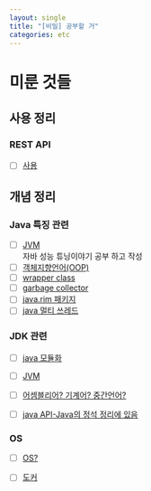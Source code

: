 ```yaml
---
layout: single
title: "[비밀] 공부할 거"
categories: etc
---
```


# 미룬 것들


## 사용 정리
### REST API
- [ ] [사용](https://junheilee.github.io/cs/http-restapi)


## 개념 정리
### Java 특징 관련
- [ ] [JVM](/language/standard-of-java-01_1/#1-%EC%9A%B4%EC%98%81%EC%B2%B4%EC%A0%9Cos%EC%97%90-%EB%8F%85%EB%A6%BD%EC%A0%81) <br>
  자바 성능 튜닝이야기 공부 하고 작성
- [ ] [객체지향언어(OOP)](/language/standard-of-java-01_1/#2-%EA%B0%9D%EC%B2%B4%EC%A7%80%ED%96%A5%EC%96%B8%EC%96%B4oop)
- [ ] [wrapper class](/language/standard-of-java-01_1/#2-%EA%B0%9D%EC%B2%B4%EC%A7%80%ED%96%A5%EC%96%B8%EC%96%B4oop)
- [ ] [garbage collector](/language/standard-of-java-01_1/#4-garbage-collection%EC%9E%90%EB%8F%99-%EB%A9%94%EB%AA%A8%EB%A6%AC-%EA%B4%80%EB%A6%AC)
- [ ] [java.rim 패키지](/language/standard-of-java-01_1/#5-%EB%84%A4%ED%8A%B8%EC%9B%8C%ED%81%AC%EC%99%80-%EB%B6%84%EC%82%B0-%EC%B2%98%EB%A6%AC)
- [ ] [java 멀티 쓰레드](/language/standard-of-java-01_1/#5-%EB%84%A4%ED%8A%B8%EC%9B%8C%ED%81%AC%EC%99%80-%EB%B6%84%EC%82%B0-%EC%B2%98%EB%A6%AC)

### JDK 관련
- [ ] [java 모듈화](/language/standard-of-java-01_2/#jre)
- [ ] [JVM](/language/standard-of-java-01_2/#jvm)
- [ ] [어셈블리어? 기계어? 중간언어?](/language/standard-of-java-01_2/#java-api)
- [ ] [java API-Java의 정석 정리에 있음](/language/standard-of-java-01_2/#java-api)


### OS
- [ ] [OS?](/os/linux-01/#OS를-알아야-하는-이유)
- [ ] [도커](/os/linux-01/#기타)


 